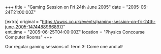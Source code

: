 +++
title = "Gaming Session on Fri 24th June 2005"
date = "2005-06-24T21:00:00Z"

[extra]
original = "https://uwcs.co.uk/events/gaming-session-on-fri-24th-june-2005-1474488966897/"    
ent_time = "2005-06-25T04:00:00Z"
location = "Physics Concourse Computer Rooms"
+++

Our regular gaming sessions of Term 3\! Come one and all\!

